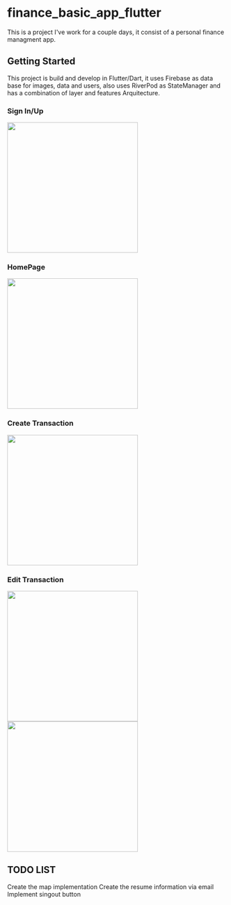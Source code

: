 # finance_basic_app_flutter

This is a project I've work for a couple days, it consist of a personal finance managment app. 

## Getting Started

This project is build and develop in Flutter/Dart, it uses Firebase as data base for images, data and users, also uses RiverPod as StateManager and has a combination of layer and features Arquitecture.

### Sign In/Up

<img src="readme_images/sign_in_up.jpeg" width="300">


### HomePage

<img src="readme_images/home_page.jpeg" width="300">

### Create Transaction
<img src="readme_images/new_transaction.jpeg" width="300">

### Edit Transaction
<img src="readme_images/edit_transaction.jpeg" width="300">
<img src="readme_images/edit_transaction_with_image.jpeg" width="300">



## TODO LIST
Create  the map implementation
Create the resume information via email
Implement singout button

